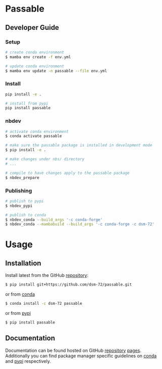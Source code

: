 # Passable

<!-- WARNING: THIS FILE WAS AUTOGENERATED! DO NOT EDIT! -->

## Developer Guide

### Setup

``` sh
# create conda environment
$ mamba env create -f env.yml

# update conda environment
$ mamba env update -n passable --file env.yml
```

### Install

``` sh
pip install -e .

# install from pypi
pip install passable
```

### nbdev

``` sh
# activate conda environment
$ conda activate passable

# make sure the passable package is installed in development mode
$ pip install -e .

# make changes under nbs/ directory
# ...

# compile to have changes apply to the passable package
$ nbdev_prepare
```

### Publishing

``` sh
# publish to pypi
$ nbdev_pypi

# publish to conda
$ nbdev_conda --build_args '-c conda-forge'
$ nbdev_conda --mambabuild --build_args '-c conda-forge -c dsm-72'
```

# Usage

## Installation

Install latest from the GitHub
[repository](https://github.com/dsm-72/passable):

``` sh
$ pip install git+https://github.com/dsm-72/passable.git
```

or from [conda](https://anaconda.org/dsm-72/passable)

``` sh
$ conda install -c dsm-72 passable
```

or from [pypi](https://pypi.org/project/passable/)

``` sh
$ pip install passable
```

## Documentation

Documentation can be found hosted on GitHub
[repository](https://github.com/dsm-72/passable)
[pages](https://dsm-72.github.io/passable/). Additionally you can find
package manager specific guidelines on
[conda](https://anaconda.org/dsm-72/passable) and
[pypi](https://pypi.org/project/passable/) respectively.
